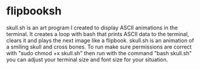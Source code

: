 # flipbooksh
skull.sh is an art program I created to display ASCII animations in the terminal. 
It creates a loop with bash that prints ASCII data to the terminal, clears it and plays the next image like a flipbook.
skull.sh is an animation of a smiling skull and cross bones.  To run make sure permissions are correct with "sudo chmod +x skull.sh" then run with the command "bash skull.sh" you can adjust your terminal size and font size for your situation.
